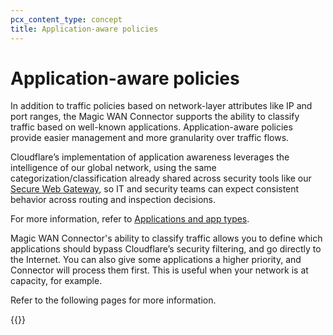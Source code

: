 ```yaml
---
pcx_content_type: concept
title: Application-aware policies
---
```


# Application-aware policies

In addition to traffic policies based on network-layer attributes like IP and port ranges, the Magic WAN Connector supports the ability to classify traffic based on well-known applications. Application-aware policies provide easier management and more granularity over traffic flows.

Cloudflare’s implementation of application awareness leverages the intelligence of our global network, using the same categorization/classification already shared across security tools like our [Secure Web Gateway](/cloudflare-one/policies/gateway/), so IT and security teams can expect consistent behavior across routing and inspection decisions.

For more information, refer to [Applications and app types](/cloudflare-one/policies/gateway/application-app-types/).

Magic WAN Connector's ability to classify traffic allows you to define which applications should bypass Cloudflare’s security filtering, and go directly to the Internet. You can also give some applications a higher priority, and Connector will process them first. This is useful when your network is at capacity, for example.

Refer to the following pages for more information.

{{<directory-listing>}}